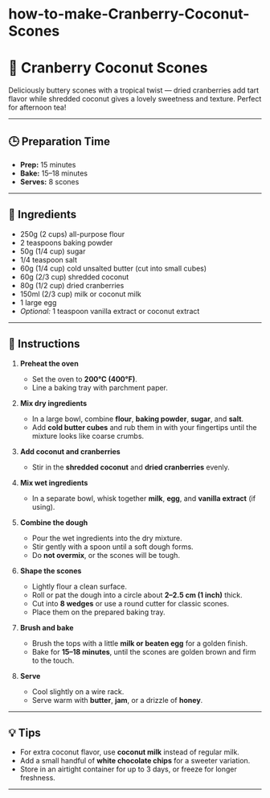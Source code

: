# how-to-make-Cranberry-Coconut-Scones
# 🥥 Cranberry Coconut Scones

Deliciously buttery scones with a tropical twist — dried cranberries add tart flavor while shredded coconut gives a lovely sweetness and texture. Perfect for afternoon tea!

---

## 🕒 Preparation Time
- **Prep:** 15 minutes  
- **Bake:** 15–18 minutes  
- **Serves:** 8 scones  

---

## 🧈 Ingredients
- 250g (2 cups) all-purpose flour  
- 2 teaspoons baking powder  
- 50g (1/4 cup) sugar  
- 1/4 teaspoon salt  
- 60g (1/4 cup) cold unsalted butter (cut into small cubes)  
- 60g (2/3 cup) shredded coconut  
- 80g (1/2 cup) dried cranberries  
- 150ml (2/3 cup) milk or coconut milk  
- 1 large egg  
- *Optional:* 1 teaspoon vanilla extract or coconut extract  

---

## 🔪 Instructions

1. **Preheat the oven**  
   - Set the oven to **200°C (400°F)**.  
   - Line a baking tray with parchment paper.

2. **Mix dry ingredients**  
   - In a large bowl, combine **flour**, **baking powder**, **sugar**, and **salt**.  
   - Add **cold butter cubes** and rub them in with your fingertips until the mixture looks like coarse crumbs.

3. **Add coconut and cranberries**  
   - Stir in the **shredded coconut** and **dried cranberries** evenly.

4. **Mix wet ingredients**  
   - In a separate bowl, whisk together **milk**, **egg**, and **vanilla extract** (if using).

5. **Combine the dough**  
   - Pour the wet ingredients into the dry mixture.  
   - Stir gently with a spoon until a soft dough forms.  
   - Do **not overmix**, or the scones will be tough.

6. **Shape the scones**  
   - Lightly flour a clean surface.  
   - Roll or pat the dough into a circle about **2–2.5 cm (1 inch)** thick.  
   - Cut into **8 wedges** or use a round cutter for classic scones.  
   - Place them on the prepared baking tray.

7. **Brush and bake**  
   - Brush the tops with a little **milk or beaten egg** for a golden finish.  
   - Bake for **15–18 minutes**, until the scones are golden brown and firm to the touch.

8. **Serve**  
   - Cool slightly on a wire rack.  
   - Serve warm with **butter**, **jam**, or a drizzle of **honey**.

---

## 💡 Tips
- For extra coconut flavor, use **coconut milk** instead of regular milk.  
- Add a small handful of **white chocolate chips** for a sweeter variation.  
- Store in an airtight container for up to 3 days, or freeze for longer freshness.

---
